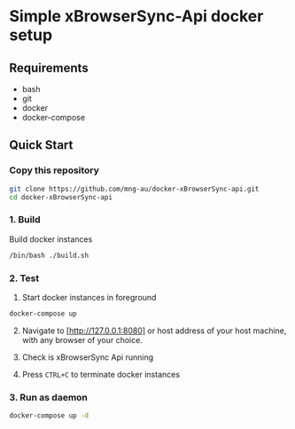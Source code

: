 # Simple xBrowserSync-Api docker setup

## Requirements

- bash
- git
- docker
- docker-compose

## Quick Start

### Copy this repository

```sh
git clone https://github.com/mng-au/docker-xBrowserSync-api.git
cd docker-xBrowserSync-api
```

### 1. Build
Build docker instances
```sh
/bin/bash ./build.sh
```

### 2. Test

1. Start docker instances in foreground
```sh
docker-compose up
```

2. Navigate to [http://127.0.0.1:8080] or host address of your host machine, with any browser of your choice.

3. Check is xBrowserSync Api running

4. Press `CTRL+C` to terminate docker instances

### 3. Run as daemon
```sh
docker-compose up -d
```